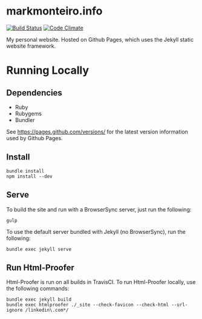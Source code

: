 # markmonteiro.info

[![Build Status](https://travis-ci.org/mark-monteiro/mark-monteiro.github.io.svg)](https://travis-ci.org/mark-monteiro/mark-monteiro.github.io) [![Code Climate](https://codeclimate.com/github/mark-monteiro/mark-monteiro.github.io/badges/gpa.svg)](https://codeclimate.com/github/mark-monteiro/mark-monteiro.github.io)

My personal website. Hosted on Github Pages, which uses the Jekyll static website framework.

# Running Locally

## Dependencies
- Ruby
- Rubygems
- Bundler

See https://pages.github.com/versions/ for the latest version information used by Github Pages.

## Install
```
bundle install
npm install --dev
```

## Serve
To build the site and run with a BrowserSync server, just run the following:
```
gulp
```

To use the default server bundled with Jekyll (no BrowserSync), run the following:
```
bundle exec jekyll serve
```

## Run Html-Proofer
Html-Proofer is run on all builds in TravisCI. To run Html-Proofer locally, use the following commands:
```
bundle exec jekyll build
bundle exec htmlproofer ./_site --check-favicon --check-html --url-ignore /linkedin\.com*/
```
